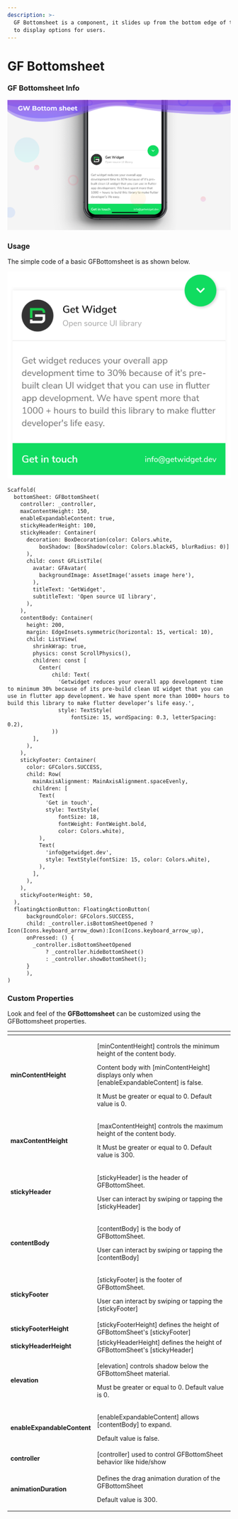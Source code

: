 ```yaml
---
description: >-
  GF Bottomsheet is a component, it slides up from the bottom edge of the screen
  to display options for users.
---
```


# GF Bottomsheet

### GF Bottomsheet Info

![GFBottomsheet](../.gitbook/assets/docs-banner-bottomsheets-2x.png)

### Usage

The simple code of a basic GFBottomsheet is as shown below.

![GFBottomsheet](../.gitbook/assets/bottom-sheets-without-overlay-3x.png)

```text
Scaffold(
  bottomSheet: GFBottomSheet(
    controller: _controller,
    maxContentHeight: 150,
    enableExpandableContent: true,
    stickyHeaderHeight: 100,
    stickyHeader: Container(
      decoration: BoxDecoration(color: Colors.white,
          boxShadow: [BoxShadow(color: Colors.black45, blurRadius: 0)]
      ),
      child: const GFListTile(
        avatar: GFAvatar(
          backgroundImage: AssetImage('assets image here'),
        ),
        titleText: 'GetWidget',
        subtitleText: 'Open source UI library',
      ),
    ),
    contentBody: Container(
      height: 200,
      margin: EdgeInsets.symmetric(horizontal: 15, vertical: 10),
      child: ListView(
        shrinkWrap: true,
        physics: const ScrollPhysics(),
        children: const [
          Center(
              child: Text(
                'Getwidget reduces your overall app development time to minimum 30% because of its pre-build clean UI widget that you can use in flutter app development. We have spent more than 1000+ hours to build this library to make flutter developer’s life easy.',
                style: TextStyle(
                    fontSize: 15, wordSpacing: 0.3, letterSpacing: 0.2),
              ))
        ],
      ),
    ),
    stickyFooter: Container(
      color: GFColors.SUCCESS,
      child: Row(
        mainAxisAlignment: MainAxisAlignment.spaceEvenly,
        children: [
          Text(
            'Get in touch',
            style: TextStyle(
                fontSize: 18,
                fontWeight: FontWeight.bold,
                color: Colors.white),
          ),
          Text(
            'info@getwidget.dev',
            style: TextStyle(fontSize: 15, color: Colors.white),
          ),
        ],
      ),
    ),
    stickyFooterHeight: 50,
  ),
  floatingActionButton: FloatingActionButton(
      backgroundColor: GFColors.SUCCESS,
      child: _controller.isBottomSheetOpened ? Icon(Icons.keyboard_arrow_down):Icon(Icons.keyboard_arrow_up),
      onPressed: () {
        _controller.isBottomSheetOpened
            ? _controller.hideBottomSheet()
            : _controller.showBottomSheet();
      }
      ),
)
```

### Custom Properties

Look and feel of the **GFBottomsheet** can be customized using the GFBottomsheet properties.

<table>
  <thead>
    <tr>
      <th style="text-align:left"></th>
      <th style="text-align:left"></th>
    </tr>
  </thead>
  <tbody>
    <tr>
      <td style="text-align:left"><b>minContentHeight</b>
      </td>
      <td style="text-align:left">
        <p>[minContentHeight] controls the minimum height of the content body.</p>
        <p>Content body with [minContentHeight] displays only when [enableExpandableContent]
          is false.</p>
        <p>It Must be greater or equal to 0. Default value is 0.</p>
      </td>
    </tr>
    <tr>
      <td style="text-align:left"><b>maxContentHeight</b>
      </td>
      <td style="text-align:left">
        <p>[maxContentHeight] controls the maximum height of the content body.</p>
        <p>It Must be greater or equal to 0. Default value is 300.</p>
      </td>
    </tr>
    <tr>
      <td style="text-align:left"><b>stickyHeader</b>
      </td>
      <td style="text-align:left">
        <p>[stickyHeader] is the header of GFBottomSheet.</p>
        <p>User can interact by swiping or tapping the [stickyHeader]</p>
      </td>
    </tr>
    <tr>
      <td style="text-align:left"><b>contentBody</b>
      </td>
      <td style="text-align:left">
        <p>[contentBody] is the body of GFBottomSheet.</p>
        <p>User can interact by swiping or tapping the [contentBody]</p>
      </td>
    </tr>
    <tr>
      <td style="text-align:left"><b>stickyFooter</b>
      </td>
      <td style="text-align:left">
        <p>[stickyFooter] is the footer of GFBottomSheet.</p>
        <p>User can interact by swiping or tapping the [stickyFooter]</p>
      </td>
    </tr>
    <tr>
      <td style="text-align:left"><b>stickyFooterHeight</b>
      </td>
      <td style="text-align:left">[stickyFooterHeight] defines the height of GFBottomSheet&apos;s [stickyFooter]</td>
    </tr>
    <tr>
      <td style="text-align:left"><b>stickyHeaderHeight</b>
      </td>
      <td style="text-align:left">[stickyHeaderHeight] defines the height of GFBottomSheet&apos;s [stickyHeader]</td>
    </tr>
    <tr>
      <td style="text-align:left"><b>elevation</b>
      </td>
      <td style="text-align:left">
        <p>[elevation] controls shadow below the GFBottomSheet material.</p>
        <p>Must be greater or equal to 0. Default value is 0.</p>
      </td>
    </tr>
    <tr>
      <td style="text-align:left"><b>enableExpandableContent</b>
      </td>
      <td style="text-align:left">
        <p>[enableExpandableContent] allows [contentBody] to expand.</p>
        <p>Default value is false.</p>
      </td>
    </tr>
    <tr>
      <td style="text-align:left"><b>controller</b>
      </td>
      <td style="text-align:left">[controller] used to control GFBottomSheet behavior like hide/show</td>
    </tr>
    <tr>
      <td style="text-align:left"><b>animationDuration</b>
      </td>
      <td style="text-align:left">
        <p>Defines the drag animation duration of the GFBottomSheet</p>
        <p>Default value is 300.</p>
      </td>
    </tr>
  </tbody>
</table>

